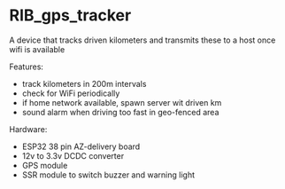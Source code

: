 # RIB_gps_tracker
A device that tracks driven kilometers and transmits these to a host once wifi is available

Features:
- track kilometers in 200m intervals
- check for WiFi periodically 
- if home network available, spawn server wit driven km
- sound alarm when driving too fast in geo-fenced area

Hardware:
- ESP32 38 pin AZ-delivery board
- 12v to 3.3v DCDC converter
- GPS module
- SSR module to switch buzzer and warning light